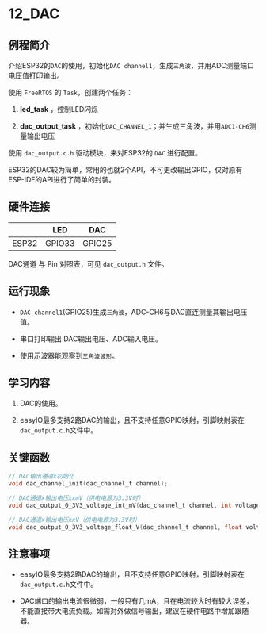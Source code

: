 # 12_DAC

## 例程简介

介绍ESP32的`DAC`的使用，初始化`DAC channel1`，生成`三角波`，并用ADC测量端口电压值打印输出。

使用 `FreeRTOS` 的 `Task`，创建两个任务：

1. **led_task** ，控制LED闪烁

2. **dac_output_task** ，初始化`DAC_CHANNEL_1`；并生成三角波，并用`ADC1-CH6`测量输出电压

使用 `dac_output.c.h` 驱动模块，来对ESP32的 `DAC` 进行配置。

ESP32的DAC较为简单，常用的也就2个API，不可更改输出GPIO，仅对原有ESP-IDF的API进行了简单的封装。


## 硬件连接

|        | LED    | DAC    |
| ------ | ------ | ------ |
| ESP32  | GPIO33 | GPIO25 |

DAC通道 与 Pin 对照表，可见 `dac_output.h` 文件。


## 运行现象

* `DAC channel1`(GPIO25)生成`三角波`，ADC-CH6与DAC直连测量其输出电压值。

* 串口打印输出 DAC输出电压、ADC输入电压。

* 使用示波器能观察到`三角波波形`。


## 学习内容

1. DAC的使用。

2. easyIO最多支持2路DAC的输出，且不支持任意GPIO映射，引脚映射表在`dac_output.c.h`文件中。


## 关键函数

```c
// DAC输出通道x初始化
void dac_channel_init(dac_channel_t channel);

// DAC通道x输出电压xxmV（供电电源为3.3V时）
void dac_output_0_3V3_voltage_int_mV(dac_channel_t channel, int voltage);

// DAC通道x输出电压xxV（供电电源为3.3V时）
void dac_output_0_3V3_voltage_float_V(dac_channel_t channel, float voltage);
```


## 注意事项

- easyIO最多支持2路DAC的输出，且不支持任意GPIO映射，引脚映射表在`dac_output.c.h`文件中。

- DAC端口的输出电流很微弱，一般只有几mA，且在电流较大时有较大误差，不能直接带大电流负载。如需对外做信号输出，建议在硬件电路中增加跟随器。